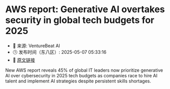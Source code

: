 # AWS report: Generative AI overtakes security in global tech budgets for 2025
- 📅 来源: VentureBeat AI
- 🕒 发布时间（东八区）: 2025-05-07 05:33:16
- 🔗 [原文链接](https://venturebeat.com/ai/aws-report-generative-ai-overtakes-security-in-global-tech-budgets-for-2025/)

New AWS report reveals 45% of global IT leaders now prioritize generative AI over cybersecurity in 2025 tech budgets as companies race to hire AI talent and implement AI strategies despite persistent skills shortages.